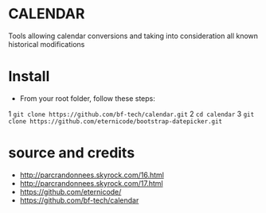 # CALENDAR
Tools allowing calendar conversions and taking into consideration all known historical modifications

# Install #

* From your root folder, follow these steps:

1 `git clone https://github.com/bf-tech/calendar.git`
2 `cd calendar`
3 `git clone https://github.com/eternicode/bootstrap-datepicker.git`

# source and credits #

* http://parcrandonnees.skyrock.com/16.html
* http://parcrandonnees.skyrock.com/17.html
* https://github.com/eternicode/
* https://github.com/bf-tech/calendar
